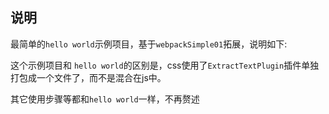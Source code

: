## 说明
最简单的`hello world`示例项目，基于`webpackSimple01`拓展，说明如下:

这个示例项目和 `hello world`的区别是，css使用了`ExtractTextPlugin`插件单独打包成一个文件了，而不是混合在js中。

其它使用步骤等都和`hello world`一样，不再赘述